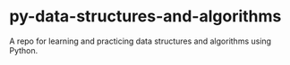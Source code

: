 # py-data-structures-and-algorithms
A repo for learning and practicing data structures and algorithms using Python.
